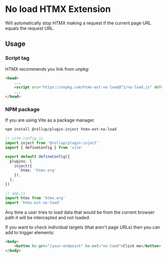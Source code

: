 # No load HTMX Extension

Will automatically stop HTMX making a request if the current page URL equals the request URL.

## Usage

### Script tag

HTMX recommends you link from unpkg:

```html
<head>
    ...
    <script src="https://unpkg.com/htmx-ext-no-load@^1/no-load.js" defer></script>
    ...
</head>
```

### NPM package

If you are using Vite as a package manager.

```bash
npm install @rollup/plugin-inject htmx-ext-no-load
```

```ts
// vite.config.js
import inject from '@rollup/plugin-inject'
import { defineConfig } from 'vite'

export default defineConfig({
  plugins: [
    inject({
       htmx: 'htmx.org'
    }),
  ],
})
```

```ts
// app.js
import htmx from 'htmx.org'
import 'htmx-ext-no-load'
```

Any time a user tries to load data that would be from the current browser path it will be intercepted and not loaded.

If you want to check individual targets (that aren't page URLs) then you can add to trigger elements:

```html
<body>
    <button hx-get="/your-endpoint" hx-ext="no-load">Click me</button>
</body>
```
